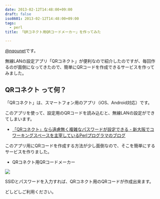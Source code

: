 ```yaml
---
date: 2013-02-12T14:48:00+09:00
draft: false
iso8601: 2013-02-12T14:48:00+09:00
tags:
  - perl
title: 「QRコネクト用QRコードメーカー」を作ってみた

---
```


<p><a href="https://twitter.com/nqounet">@nqounet</a>です。</p>

<p>無線LANの設定アプリ「QRコネクト」が便利なので紹介したのですが、毎回作るのが面倒になってきたので、簡単にQRコードを作成できるサービスを作ってみました。</p>

<h2>QRコネクト って何？</h2>

<p>「QRコネクト」は、スマートフォン用のアプリ（iOS、Android対応）です。</p>

<p>このアプリを使って、設定用のQRコードを読み込むと、無線LANの設定ができてしまいます。</p>

<ul><li><a href="/2013/02/12/122400">「QRコネクト」なら遠慮無く複雑なパスワードが設定できる - 新大阪でコワーキングスペースを主宰しているPerlプログラマのブログ</a></li></ul>

<p>このアプリ用にQRコードを作成する方法が少し面倒なので、そこを簡単にするサービスを作りました。</p>

<ul><li>QRコネクト用QRコードメーカー</li></ul>

<div><a href="http://2.bp.blogspot.com/-uI1xmet-UTY/URnYUZaJeCI/AAAAAAAAAYE/VcGoy7bFN6U/s1600/QR%25E3%2582%25B3%25E3%2583%258D%25E3%2582%25AF%25E3%2583%2588%25E7%2594%25A8QR%25E3%2582%25B3%25E3%2583%25BC%25E3%2583%2589%25E3%2583%25A1%25E3%2583%25BC%25E3%2582%25AB%25E3%2583%25BC.png" imageanchor="1"><img border="0" src="http://2.bp.blogspot.com/-uI1xmet-UTY/URnYUZaJeCI/AAAAAAAAAYE/VcGoy7bFN6U/s200/QR%25E3%2582%25B3%25E3%2583%258D%25E3%2582%25AF%25E3%2583%2588%25E7%2594%25A8QR%25E3%2582%25B3%25E3%2583%25BC%25E3%2583%2589%25E3%2583%25A1%25E3%2583%25BC%25E3%2582%25AB%25E3%2583%25BC.png"></a></div>

<p>SSIDとパスワードを入力すれば、QRコネクト用のQRコードが作成出来ます。</p>

<p>どしどしご利用ください。</p>
    	